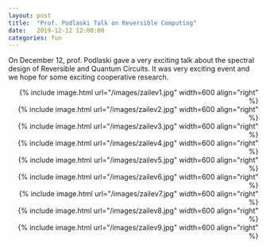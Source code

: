 ```yaml
---
layout: post
title:  "Prof. Podlaski Talk on Reversible Computing"
date:   2019-12-12 12:00:00
categories: fun
---
```


On December 12, prof. Podlaski gave a very exciting talk about the spectral design of Reversible and Quantum Circuits. It was very exciting event and we hope for some exciting cooperative research. 


<div class="content" markdown="1" align="right">
{% include image.html url="/images/zailev1.jpg" width=600 align="right" %}
</div>

<div class="content" markdown="1" align="right">
{% include image.html url="/images/zailev2.jpg" width=600 align="right" %}
</div>


<div class="content" markdown="1" align="right">
{% include image.html url="/images/zailev3.jpg" width=600 align="right" %}
</div>

<div class="content" markdown="1" align="right">
{% include image.html url="/images/zailev4.jpg" width=600 align="right" %}
</div>

<div class="content" markdown="1" align="right">
{% include image.html url="/images/zailev5.jpg" width=600 align="right" %}
</div>
<div class="content" markdown="1" align="right">
{% include image.html url="/images/zailev6.jpg" width=600 align="right" %}
</div>
<div class="content" markdown="1" align="right">
{% include image.html url="/images/zailev7.jpg" width=600 align="right" %}
</div>
<div class="content" markdown="1" align="right">
{% include image.html url="/images/zailev8.jpg" width=600 align="right" %}
</div>
<div class="content" markdown="1" align="right">
{% include image.html url="/images/zailev9.jpg" width=600 align="right" %}
</div>





